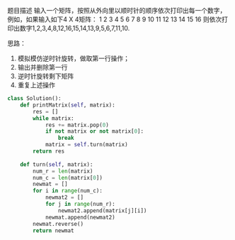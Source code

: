 <!--
 * @Author: your name
 * @Date: 2020-04-30 21:45:59
 * @LastEditTime: 2020-04-30 21:47:08
 * @LastEditors: Please set LastEditors
 * @Description: In User Settings Edit
 * @FilePath: \axjingWorks\JingNotebook\dataStructAlgor\剑指offer顺时针打印矩阵.md
 -->

题目描述
输入一个矩阵，按照从外向里以顺时针的顺序依次打印出每一个数字，
例如，如果输入如下4 X 4矩阵： 1 2 3 4 5 6 7 8 9 10 11 12 13 14 15 16 
则依次打印出数字1,2,3,4,8,12,16,15,14,13,9,5,6,7,11,10.

思路：
1. 模拟模仿逆时针旋转，做取第一行操作；
2. 输出并删除第一行
3. 逆时针旋转剩下矩阵
4. 重复上述操作

```python
class Solution():
    def printMatrix(self, matrix):
        res = []
        while matrix:
            res += matrix.pop(0)
            if not matrix or not matrix[0]:
                break
            matrix = self.turn(matrix)
        return res
    
    def turn(self, matrix):
        num_r = len(matrix)
        num_c = len(matrix[0])
        newmat = []
        for i in range(num_c):
            newmat2 = []
            for j in range(num_r):
                newmat2.append(matrix[j][i])
            newmat.append(newmat2)
        newmat.reverse()
        return newmat
```